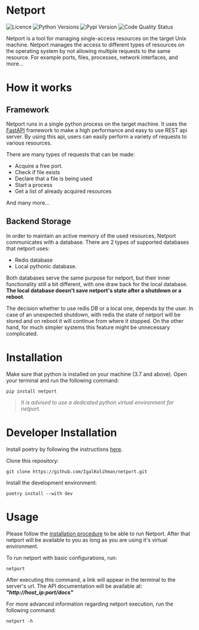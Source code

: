 # Netport 

![Licence](https://badgen.net/pypi/license/netport)
![Python Versions](https://badgen.net/pypi/python/netport)
![Pypi Version](https://badgen.net/pypi/v/netport)
![Code Quality Status](https://github.com/IgalKolihman/netport/actions/workflows/pull_request.yaml/badge.svg)

Netport is a tool for managing single-access resources on the target Unix machine. Netport manages
the access to different types of resources on the operating system by not allowing multiple requests
to the same resource. For example ports, files, processes, network interfaces, and more...

# How it works

## Framework

Netport runs in a single python process on the target machine. It uses the
[FastAPI](https://fastapi.tiangolo.com/) framework to make a high performance and easy to use REST
api server. By using this api, users can easily perform a variety of requests to various resources.

There are many types of requests that can be made:

* Acquire a free port.
* Check if file exists
* Declare that a file is being used
* Start a process
* Get a list of already acquired resources

And many more...

## Backend Storage

In order to maintain an active memory of the used resources, Netport communicates with a database.
There are 2 types of supported databases that netport uses:

* Redis database
* Local pythonic database.

Both databases serve the same purpose for netport, but their inner functionality still a bit
different, with one draw back for the local database. **The local database doesn't save netport's
state after a shutdown or a reboot**.

The decision whether to use redis DB or a local one, depends by the user. In case of an unexpected
shutdown, with redis the state of netport will be stored and on reboot it will continue from where
it stopped. On the other hand, for much simpler systems this feature might be unnecessary
complicated.

# Installation

Make sure that python is installed on your machine (3.7 and above). Open your terminal and run the
following command:

```shell
pip install netport
```

> _It is advised to use a dedicated python virtual environment for netport._

# Developer Installation

Install poetry by following the instructions [here](https://python-poetry.org/docs/).

Clone this repository:

```shell
git clone https://github.com/IgalKolihman/netport.git
```

Install the development environment:

```shell
poetry install --with dev
```

# Usage

Please follow the [installation procedure](#installation) to be able to run Netport. After that
netport will be available to you as long as you are using it's virtual environment.

To run netport with basic configurations, run:

```shell
netport
```

After executing this command, a link will appear in the terminal to the server's url. The API
documentation will be available at: _**"http://host_ip:port/docs"**_

For more advanced information regarding netport execution, run the following command:

```shell
netport -h
```